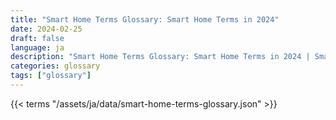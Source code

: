 ```yaml
---
title: "Smart Home Terms Glossary: Smart Home Terms in 2024"  
date: 2024-02-25
draft: false
language: ja
description: "Smart Home Terms Glossary: Smart Home Terms in 2024 | Smart Home Terms Glossary"
categories: glossary
tags: ["glossary"]
---
```


{{< terms "/assets/ja/data/smart-home-terms-glossary.json" >}}
